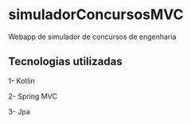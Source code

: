 # simuladorConcursosMVC
Webapp de simulador de concursos de engenharia

## Tecnologias utilizadas
1- Kotlin

2- Spring MVC

3- Jpa

